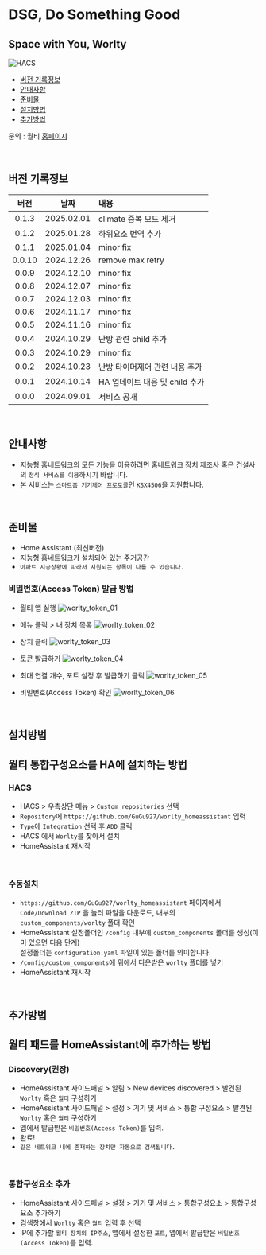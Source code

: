 # DSG, Do Something Good

## Space with You, Worlty

![HACS][hacs-shield]

- [버전 기록정보](#version-history)
- [안내사항](#안내사항)
- [준비물](#준비물)
- [설치방법](#설치방법)
- [추가방법](#추가방법)

문의 : 월티 [홈페이지](https://worlty.com)

<br/>

## 버전 기록정보

|  버전  |    날짜    | 내용                           |
| :----: | :--------: | :----------------------------- |
| 0.1.3  | 2025.02.01 | climate 중복 모드 제거         |
| 0.1.2  | 2025.01.28 | 하위요소 번역 추가             |
| 0.1.1  | 2025.01.04 | minor fix                      |
| 0.0.10 | 2024.12.26 | remove max retry               |
| 0.0.9  | 2024.12.10 | minor fix                      |
| 0.0.8  | 2024.12.07 | minor fix                      |
| 0.0.7  | 2024.12.03 | minor fix                      |
| 0.0.6  | 2024.11.17 | minor fix                      |
| 0.0.5  | 2024.11.16 | minor fix                      |
| 0.0.4  | 2024.10.29 | 난방 관련 child 추가           |
| 0.0.3  | 2024.10.29 | minor fix                      |
| 0.0.2  | 2024.10.23 | 난방 타이머제어 관련 내용 추가 |
| 0.0.1  | 2024.10.14 | HA 업데이트 대응 및 child 추가 |
| 0.0.0  | 2024.09.01 | 서비스 공개                    |

<br/>

## 안내사항

- 지능형 홈네트워크의 모든 기능을 이용하려면 홈네트워크 장치 제조사 혹은 건설사의 `정식 서비스를 이용`하시기 바랍니다.
- 본 서비스는 `스마트홈 기기제어 프로토콜`인 `KSX4506`을 지원합니다.

<br/>

## 준비물

- Home Assistant (최신버전)
- 지능형 홈네트워크가 설치되어 있는 주거공간
- `아파트 시공상황에 따라서 지원되는 항목이 다를 수 있습니다.`

### 비밀번호(Access Token) 발급 방법

- 월티 앱 실행
  ![worlty_token_01](/img/worlty_token_01.jpg)
  <br/>

- 메뉴 클릭 > 내 장치 목록
  ![worlty_token_02](/img/worlty_token_02.jpg)
  <br/>

- 장치 클릭
  ![worlty_token_03](/img/worlty_token_03.jpg)
  <br/>

- 토큰 발급하기
  ![worlty_token_04](/img/worlty_token_04.jpg)
  <br/>

- 최대 연결 개수, 포트 설정 후 발급하기 클릭
  ![worlty_token_05](/img/worlty_token_05.jpg)
  <br/>

- 비밀번호(Access Token) 확인
  ![worlty_token_06](/img/worlty_token_06.jpg)

<br/>

## 설치방법

## 월티 통합구성요소를 HA에 설치하는 방법

### HACS

- HACS > 우측상단 메뉴 > `Custom repositories` 선택
- `Repository`에 `https://github.com/GuGu927/worlty_homeassistant` 입력
- `Type`에 `Integration` 선택 후 `ADD` 클릭
- HACS 에서 `Worlty`를 찾아서 설치
- HomeAssistant 재시작

<br/>

### 수동설치

- `https://github.com/GuGu927/worlty_homeassistant` 페이지에서 `Code/Download ZIP` 을 눌러 파일을 다운로드, 내부의 `custom_components/worlty` 폴더 확인
- HomeAssistant 설정폴더인 `/config` 내부에 `custom_components` 폴더를 생성(이미 있으면 다음 단계)<br/>설정폴더는 `configuration.yaml` 파일이 있는 폴더를 의미합니다.<br>
- `/config/custom_components`에 위에서 다운받은 `worlty` 폴더를 넣기<br>
- HomeAssistant 재시작

<br/>

## 추가방법

## 월티 패드를 HomeAssistant에 추가하는 방법

### Discovery(**권장**)

- HomeAssistant 사이드패널 > 알림 > New devices discovered > 발견된 `Worlty` 혹은 `월티` 구성하기<br>
- HomeAssistant 사이드패널 > 설정 > 기기 및 서비스 > 통합 구성요소 > 발견된 `Worlty` 혹은 `월티` 구성하기<br>
- 앱에서 발급받은 `비밀번호(Access Token)`를 입력.<br>
- 완료!
- `같은 네트워크 내에 존재하는 장치만 자동으로 검색됩니다.`

<br/>

### 통합구성요소 추가

- HomeAssistant 사이드패널 > 설정 > 기기 및 서비스 > 통합구성요소 > 통합구성요소 추가하기<br>
- 검색창에서 `Worlty` 혹은 `월티` 입력 후 선택<br>
- IP에 추가할 `월티 장치의 IP주소`, 앱에서 설정한 `포트`, 앱에서 발급받은 `비밀번호(Access Token)`를 입력.

[version-shield]: https://img.shields.io/badge/version-v0.0.10-orange.svg
[hacs-shield]: https://img.shields.io/badge/HACS-Custom-red.svg
